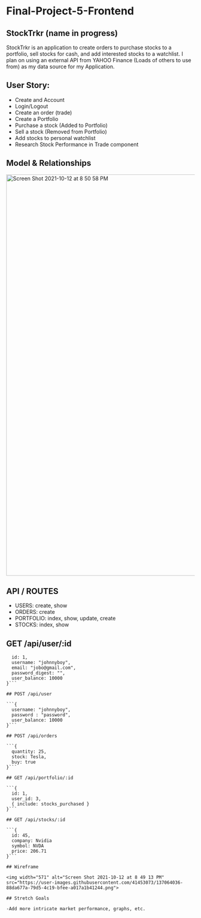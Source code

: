 # Final-Project-5-Frontend

## StockTrkr (name in progress)

StockTrkr is an application to create orders to purchase stocks to a portfolio, sell stocks 
for cash, and add interested stocks to a watchlist. I plan on using an external API from YAHOO Finance
(Loads of others to use from) as my data source for my Application.

## User Story:
  - Create and Account
  - Login/Logout
  - Create an order (trade)
  - Create a Portfolio
  - Purchase a stock (Added to Portfolio)
  - Sell a stock (Removed from Portfolio)
  - Add stocks to personal watchlist
  - Research Stock Performance in Trade component


## Model & Relationships

 <img width="1072" alt="Screen Shot 2021-10-12 at 8 50 58 PM" src="https://user-images.githubusercontent.com/41453073/137064199-119c73c8-43b2-4fe8-9faf-977b2bbb2903.png">


## API / ROUTES

- USERS: create, show
- ORDERS: create
- PORTFOLIO: index, show, update, create
- STOCKS: index, show

## GET /api/user/:id

```{ 
  id: 1,
  username: "johnnyboy",
  email: "jobo@gmail.com",
  password_digest: "",
  user_balance: 10000
}```

## POST /api/user

```{ 
  username: "johnnyboy",
  password : "password",
  user_balance: 10000
}```

## POST /api/orders

```{ 
  quantity: 25,
  stock: Tesla,
  buy: true
}```

## GET /api/portfolio/:id

```{ 
  id: 1,
  user_id: 3,
  { include: stocks_purchased }
}```

## GET /api/stocks/:id

```{ 
  id: 45,
  company: Nvidia
  symbol: NVDA
  price: 206.71
}```

## Wireframe

<img width="571" alt="Screen Shot 2021-10-12 at 8 49 13 PM" src="https://user-images.githubusercontent.com/41453073/137064036-88da677a-79d5-4c19-bfee-a017a1b41244.png">

## Stretch Goals

-Add more intricate market performance, graphs, etc.

